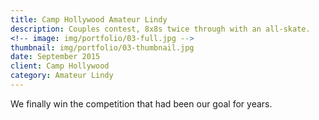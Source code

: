 ```yaml
---
title: Camp Hollywood Amateur Lindy
description: Couples contest, 8x8s twice through with an all-skate.
<!-- image: img/portfolio/03-full.jpg -->
thumbnail: img/portfolio/03-thumbnail.jpg
date: September 2015
client: Camp Hollywood
category: Amateur Lindy
---
```

We finally win the competition that had been our goal for years.